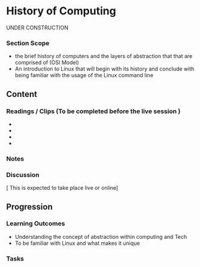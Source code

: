 # History of Computing
UNDER CONSTRUCTION  
### Section Scope  
- the brief history of computers and the layers of abstraction that that are comprised of (OSI Model)
- An introduction to Linux that will begin with its history and conclude with being familiar with the usage of the Linux command line
## Content  
### Readings / Clips (To be completed before the live session )  
- []()
- []()
- []()
- []()
### Notes  
### Discussion  
[ This is expected to take place live or online]
## Progression  
### Learning Outcomes  
- Understanding the concept of abstraction within computing and Tech
- To be familiar with Linux and what makes it unique 
### Tasks   
